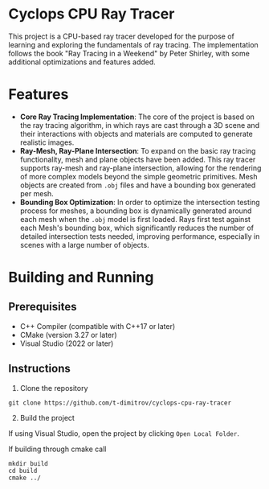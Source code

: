 # Cyclops CPU Ray Tracer
This project is a CPU-based ray tracer developed for the purpose of learning and exploring the fundamentals of ray tracing. The implementation follows the book "Ray Tracing in a Weekend" by Peter Shirley, with some additional optimizations and features added.

# Features
- **Core Ray Tracing Implementation**: The core of the project is based on the ray tracing algorithm, in which rays are cast through a 3D scene and their interactions with objects and materials are computed to generate realistic images.
- **Ray-Mesh, Ray-Plane Intersection**: To expand on the basic ray tracing functionality, mesh and plane objects have been added. This ray tracer supports ray-mesh and ray-plane intersection, allowing for the rendering of more complex models beyond the simple geometric primitives. Mesh objects are created from `.obj` files and have a bounding box generated per mesh.
- **Bounding Box Optimization**: In order to optimize the intersection testing process for meshes, a bounding box is dynamically generated around each mesh when the `.obj` model is first loaded. Rays first test against each Mesh's bounding box, which significantly reduces the number of detailed intersection tests needed, improving performance, especially in scenes with a large number of objects.

# Building and Running
## Prerequisites
- C++ Compiler (compatible with C++17 or later)
- CMake (version 3.27 or later)
- Visual Studio (2022 or later)

## Instructions
1. Clone the repository 
```pwsh
git clone https://github.com/t-dimitrov/cyclops-cpu-ray-tracer
```
2. Build the project

If using Visual Studio, open the project by clicking `Open Local Folder`.

If building through cmake call
```pwsh
mkdir build
cd build
cmake ../
```
